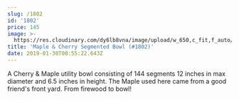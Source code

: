 ```yaml
---
slug: /1802
id: '1802'
price: 145
image: >-
  https://res.cloudinary.com/dy6lb8vna/image/upload/w_650,c_fit,f_auto/v1548276578/GB%20Bowlworks%20Gallery/DSC_1966a.jpg
title: 'Maple & Cherry Segmented Bowl (#1802)'
date: 2019-01-30T00:55:22.643Z
---
```

A Cherry & Maple utility bowl consisting of 144 segments 12 inches in max diameter and 6.5 inches in height. The Maple used here came from a good friend's front yard. From firewood to bowl!
